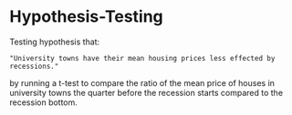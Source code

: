 # Hypothesis-Testing
  
  
 Testing hypothesis that:
     
    "University towns have their mean housing prices less effected by recessions." 
   
   by running a t-test to compare the ratio of the mean price of houses in university towns the quarter before the recession starts compared to the recession bottom.
